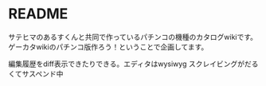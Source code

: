# README


サテヒマのあるすくんと共同で作っているパチンコの機種のカタログwikiです。  
ゲーカタwikiのパチンコ版作ろう！ということで企画してます。  

編集履歴をdiff表示できたりできる。エディタはwysiwyg
スクレイビングがだるくてサスペンド中
